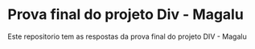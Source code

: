 # Prova final do projeto Div - Magalu

<p>Este repositorio tem as respostas da prova final do projeto DIV - Magalu</p>